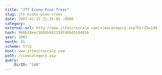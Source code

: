 ```yaml
---
title: "JTT Econo-Pine Trees"
slug: jtt-econo-pine-trees
date: 2007-01-12 21:35:05 -0600
category: 
external-url: http://www.jttmicroscale.com/viewcategory.asp?DirID=140
hash: 960b28eec5b95b642150f40b45544916
year: 2007
month: 01
scheme: http
host: www.jttmicroscale.com
path: /viewcategory.asp
query:
    DirID: "140"
---
```



